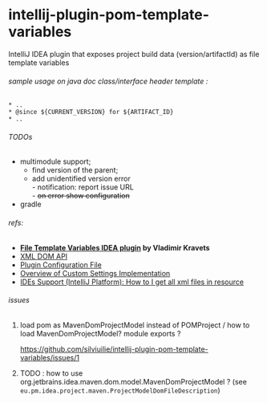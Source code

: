 
# intellij-plugin-pom-template-variables


IntelliJ IDEA plugin that exposes project build data (version/artifactId) as file template variables





###### sample usage on java doc class/interface header template :
 
    * ..
    * @since ${CURRENT_VERSION} for ${ARTIFACT_ID}
    * ..


###### TODOs

- multimodule support;
    - find version of the parent; 
    - add unidentified version error  
          - notification: report issue URL  
          - ~~on error show configuration~~ 
- gradle 

###### refs: 
- **[File Template Variables IDEA plugin](https://github.com/vkravets/FileTemplatesVariable) by Vladimir Kravets**
- [XML DOM API](https://plugins.jetbrains.com/docs/intellij/xml-dom-api.html?from=jetbrains.org)
- [Plugin Configuration File](https://plugins.jetbrains.com/docs/intellij/plugin-configuration-file.html)
- [Overview of Custom Settings Implementation](https://plugins.jetbrains.com/docs/intellij/settings-tutorial.html#the-appsettingsstate-class)
- [ IDEs Support (IntelliJ Platform): How to I get all xml files in resource ](https://intellij-support.jetbrains.com/hc/en-us/community/posts/360010497879-How-to-I-get-all-xml-files-in-resource)

###### issues
 
1. load pom as MavenDomProjectModel instead of POMProject / how to load MavenDomProjectModel?
   module exports ? 
   
   https://github.com/silviuilie/intellij-plugin-pom-template-variables/issues/1
   
   
2. TODO : how to use org.jetbrains.idea.maven.dom.model.MavenDomProjectModel ?
   (see `eu.pm.idea.project.maven.ProjectModelDomFileDescription`)

 
